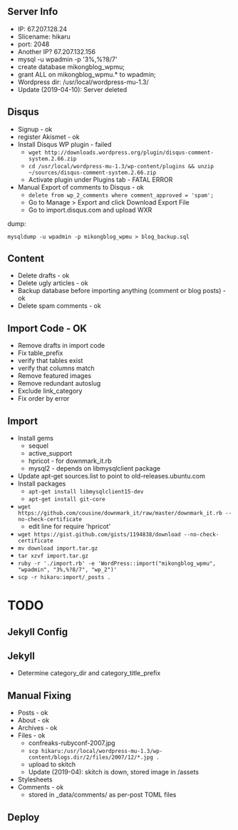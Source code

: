 ## Server Info
 * IP: 67.207.128.24
 * Slicename: hikaru
 * port: 2048
 * Another IP? 67.207.132.156
 * mysql -u wpadmin -p '3%,%?8/7'
 * create database mikongblog\_wpmu;
 * grant ALL on mikongblog\_wpmu.* to wpadmin;
 * Wordpress dir: /usr/local/wordpress-mu-1.3/
 * Update (2019-04-10): Server deleted

## Disqus
 * Signup - ok
 * register Akismet - ok
 * Install Disqus WP plugin - failed
   * `wget http://downloads.wordpress.org/plugin/disqus-comment-system.2.66.zip`
   * `cd /usr/local/wordpress-mu-1.3/wp-content/plugins && unzip ~/sources/disqus-comment-system.2.66.zip`
   * Activate plugin under Plugins tab - FATAL ERROR
 * Manual Export of comments to Disqus - ok
   * `delete from wp_2_comments where comment_approved = 'spam';`
   * Go to Manage > Export and click Download Export File
   * Go to import.disqus.com and upload WXR

dump:

    mysqldump -u wpadmin -p mikongblog_wpmu > blog_backup.sql

## Content
 * Delete drafts - ok
 * Delete ugly articles - ok
 * Backup database before importing anything (comment or blog posts) - ok
 * Delete spam comments - ok

## Import Code - OK
 * Remove drafts in import code
 * Fix table_prefix
 * verify that tables exist
 * verify that columns match
 * Remove featured images
 * Remove redundant autoslug
 * Exclude link_category
 * Fix order by error

## Import
  * Install gems
    * sequel
    * active_support
    * hpricot - for downmark_it.rb
    * mysql2 - depends on libmysqlclient package
  * Update apt-get sources.list to point to old-releases.ubuntu.com
  * Install packages
    * `apt-get install libmysqlclient15-dev`
    * `apt-get install git-core`
  * `wget https://github.com/cousine/downmark_it/raw/master/downmark_it.rb --no-check-certificate`
    * edit line for require 'hpricot'
  * `wget https://gist.github.com/gists/1194838/download --no-check-certificate`
  * `mv download import.tar.gz`
  * `tar xzvf import.tar.gz`
  * `ruby -r './import.rb' -e 'WordPress::import("mikongblog_wpmu", "wpadmin", "3%,%?8/7", "wp_2")'`
  * `scp -r hikaru:import/_posts .`

# TODO

## Jekyll Config

## Jekyll
 * Determine category\_dir and category\_title\_prefix

## Manual Fixing
 * Posts - ok
 * About - ok
 * Archives - ok
 * Files - ok
   * confreaks-rubyconf-2007.jpg
   * `scp hikaru:/usr/local/wordpress-mu-1.3/wp-content/blogs.dir/2/files/2007/12/*.jpg .`
   * upload to skitch
   * Update (2019-04): skitch is down, stored image in /assets
 * Stylesheets
 * Comments - ok
   * stored in \_data/comments/ as per-post TOML files

## Deploy
